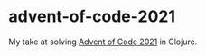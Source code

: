 # advent-of-code-2021

My take at solving [Advent of Code 2021](https://adventofcode.com/) in Clojure.
